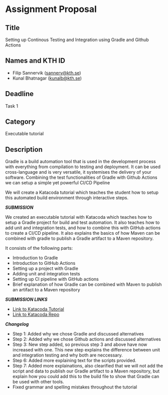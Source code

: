 # Assignment Proposal

## Title

Setting up Continous Testing and Integration using Gradle and Github Actions

## Names and KTH ID
- Filip Sannervik (sannerv@kth.se)
- Kunal Bhatnagar (kunalb@kth.se)

## Deadline

Task 1

## Category

Executable tutorial

## Description

Gradle is a build automation tool that is used in the development process with everything from compilation to testing and deployment. It can be used cross-language and is very versatile, it systemises the delivery of your software. Combining the test functionalities of Gradle with Github Actions we can setup a simple yet powerful CI/CD Pipeline

We will create a Katacoda tutorial which teaches the student how to setup this automated build environment through interactive steps.

***SUBMISSION***

We created an executable tutorial with Katacoda which teaches how to setup a Gradle project for build and test automation. It also teaches how to add unit and integration tests, and how to combine this with GitHub actions to create a CI/CD pipeline. It also explains the basics of how Maven can be combined with gradle to publish a Gradle artifact to a Maven repository.

It consists of the following parts:

* Introduction to Gradle
* Introduction to GitHub Actions
* Setting up a project with Gradle
* Adding unit and integration tests
* Setting up CI pipeline with GitHub actions
* Brief explanation of how Gradle can be combined with Maven to publish an artifact to a Maven repository

***SUBMISSION LINKS***

* [Link to Katacoda Tutorial](https://www.katacoda.com/filipsannervik/scenarios/ci-gradle-github)
* [Link to Katacoda Repo](https://github.com/ZerooCoool/katacoda-scenarios)

***Changelog***

* Step 1: Added why we chose Gradle and discussed alternatives
* Step 2: Added why we chose Github actions and discussed alternatives
* Step 3: New step added, so previous step 3 and above have now increased with one. This new step explains the difference between unit and integration testing and why both are neccessary.
* Step 6: Added more explaining text for the scripts provided.
* Step 7: Added more explainations, also clearified that we will not add the script and data to publish our Gradle artifact to a Maven repository, but explain how you could add this to the build file to show that Gradle can be used with other tools.
* Fixed grammar and spelling mistakes throughout the tutorial

